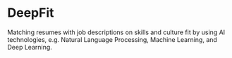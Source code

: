 # DeepFit
Matching resumes with job descriptions on skills and culture fit by using AI technologies, e.g. Natural Language Processing, Machine Learning, and Deep Learning.

